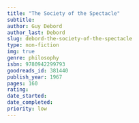 ```yaml
---
title: "The Society of the Spectacle"
subtitle: 
author: Guy Debord
author_last: Debord
slug: debord-the-society-of-the-spectacle
type: non-fiction
img: true
genre: philosophy
isbn: 9780942299793
goodreads_id: 381440
publish_year: 1967
pages: 160
rating: 
date_started:
date_completed:
priority: low
---
```

